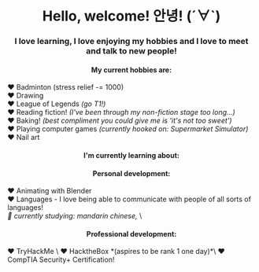  <h1 style="text-align: center;"> Hello, welcome! 안녕! (´∀`) </h1> 
 <h3 style="text-align: center;"> I love learning, I love enjoying my hobbies and I love to meet and talk to new people!  </h3>  

<h4 style="text-align: center;">My current hobbies are: </h4> 

❤️ Badminton (stress relief -= 1000)  \
❤️ Drawing \
❤️ League of Legends *(go T1!)* \
❤️ Reading fiction! *(I've been through my non-fiction stage too long...)* \
❤️ Baking! *(best compliment you could give me is 'it's not too sweet')*\
❤️ Playing computer games *(currently hooked on: Supermarket Simulator)* \
❤️ Nail art 

<h4 style="text-align: center;">I'm currently learning about: </h4> 
<h4 style="text-align: center;">Personal development: </h4> 

  ❤️ Animating with Blender \
  ❤️ Languages - I love being able to communicate with people of all sorts of languages! \
   *🖤 currently studying: mandarin chinese,* \

<h4 style="text-align: center;">Professional development: </h4> 
  ❤️ TryHackMe \
  ❤️ HacktheBox *(aspires to be rank 1 one day)*\
  ❤️ CompTIA Security+ Certification!
